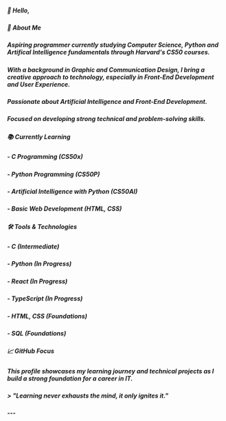 ##### 👋 Hello,

##### 🚀 About Me

##### Aspiring programmer currently studying Computer Science, Python and Artifical Intelligence fundamentals through Harvard's CS50 courses.  
##### With a background in Graphic and Communication Design, I bring a creative approach to technology, especially in Front-End Development and User Experience.  
##### Passionate about Artificial Intelligence and Front-End Development.  
##### Focused on developing strong technical and problem-solving skills.

##### 📚 Currently Learning

##### - C Programming (CS50x)
##### - Python Programming (CS50P)
##### - Artificial Intelligence with Python (CS50AI)
##### - Basic Web Development (HTML, CSS)

##### 🛠️ Tools & Technologies

##### - C (Intermediate)
##### - Python (In Progress)
##### - React (In Progress)
##### - TypeScript (In Progress)
##### - HTML, CSS (Foundations)
##### - SQL (Foundations)

##### 📈 GitHub Focus

##### This profile showcases my learning journey and technical projects as I build a strong foundation for a career in IT.

##### > "Learning never exhausts the mind, it only ignites it."

##### ---
